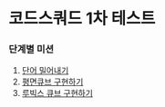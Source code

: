 # 코드스쿼드 1차 테스트

### 단계별 미션

1. [단어 밀어내기](https://github.com/reminderclock/javascript-rubikscube/tree/step-1)
2. [평면큐브 구현하기](https://github.com/reminderclock/javascript-rubikscube/tree/step-2)
3. [루빅스 큐브 구현하기](https://github.com/reminderclock/javascript-rubikscube/tree/step-3)
